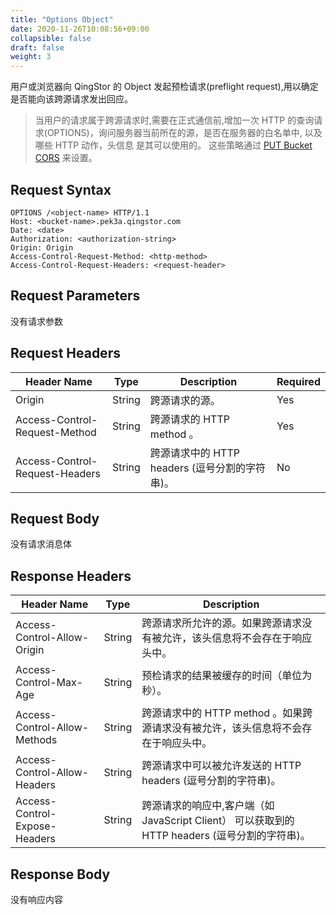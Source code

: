 ```yaml
---
title: "Options Object"
date: 2020-11-26T10:08:56+09:00
collapsible: false
draft: false
weight: 3
---
```



用户或浏览器向 QingStor 的 Object 发起预检请求(preflight request),用以确定是否能向该跨源请求发出回应。

> 当用户的请求属于跨源请求时,需要在正式通信前,增加一次 HTTP 的查询请求(OPTIONS)，询问服务器当前所在的源，是否在服务器的白名单中, 以及哪些 HTTP 动作，头信息 是其可以使用的。 这些策略通过 [PUT Bucket CORS](../../bucket/cors/put_cors/) 来设置。

## Request Syntax

```http
OPTIONS /<object-name> HTTP/1.1
Host: <bucket-name>.pek3a.qingstor.com
Date: <date>
Authorization: <authorization-string>
Origin: Origin
Access-Control-Request-Method: <http-method>
Access-Control-Request-Headers: <request-header>
```

## Request Parameters

没有请求参数

## Request Headers

| Header Name | Type | Description | Required |
| --- | --- | --- | --- |
| Origin | String | 跨源请求的源。 | Yes |
| Access-Control-Request-Method | String | 跨源请求的 HTTP method 。 | Yes |
| Access-Control-Request-Headers | String | 跨源请求中的 HTTP headers (逗号分割的字符串)。 | No |

## Request Body

没有请求消息体

## Response Headers

| Header Name | Type | Description |
| --- | --- | --- |
| Access-Control-Allow-Origin | String | 跨源请求所允许的源。如果跨源请求没有被允许，该头信息将不会存在于响应头中。 |
| Access-Control-Max-Age | String | 预检请求的结果被缓存的时间（单位为秒）。 |
| Access-Control-Allow-Methods | String | 跨源请求中的 HTTP method 。如果跨源请求没有被允许，该头信息将不会存在于响应头中。 |
| Access-Control-Allow-Headers | String | 跨源请求中可以被允许发送的 HTTP headers (逗号分割的字符串)。 |
| Access-Control-Expose-Headers | String | 跨源请求的响应中,客户端（如 JavaScript Client） 可以获取到的 HTTP headers (逗号分割的字符串)。 |

## Response Body

没有响应内容
